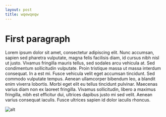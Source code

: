 ```yaml
---
layout: post
title: wqewqeqw
---
```


# First paragraph

Lorem ipsum dolor sit amet, consectetur adipiscing elit. Nunc accumsan, sapien sed pharetra vulputate, magna felis facilisis diam, id cursus nibh nisl ut justo. Vivamus fringilla mauris tellus, sed sodales arcu vehicula at. Sed condimentum sollicitudin vulputate. Proin tristique massa ut massa interdum consequat. In a est mi. Fusce vehicula velit eget accumsan tincidunt. Sed commodo vulputate tempus. Aenean ullamcorper bibendum leo, a blandit enim viverra lobortis. Morbi eget elit eu tellus tincidunt pulvinar. Maecenas varius diam non ex laoreet fringilla. Vivamus sollicitudin, libero a maximus fringilla, nibh est efficitur dui, ultrices dapibus justo mi sed velit. Aenean varius consequat iaculis. Fusce ultrices sapien id dolor iaculis rhoncus.

![alt](https://upload.wikimedia.org/wikipedia/en/a/a9/Example.jpg)

